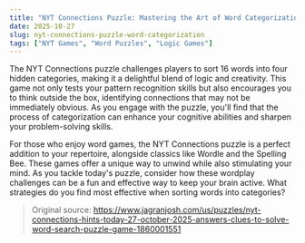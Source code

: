 ```yaml
---
title: "NYT Connections Puzzle: Mastering the Art of Word Categorization"
date: 2025-10-27
slug: nyt-connections-puzzle-word-categorization
tags: ["NYT Games", "Word Puzzles", "Logic Games"]
---
```

The NYT Connections puzzle challenges players to sort 16 words into four hidden categories, making it a delightful blend of logic and creativity. This game not only tests your pattern recognition skills but also encourages you to think outside the box, identifying connections that may not be immediately obvious. As you engage with the puzzle, you'll find that the process of categorization can enhance your cognitive abilities and sharpen your problem-solving skills.

For those who enjoy word games, the NYT Connections puzzle is a perfect addition to your repertoire, alongside classics like Wordle and the Spelling Bee. These games offer a unique way to unwind while also stimulating your mind. As you tackle today's puzzle, consider how these wordplay challenges can be a fun and effective way to keep your brain active. What strategies do you find most effective when sorting words into categories?
> Original source: https://www.jagranjosh.com/us/puzzles/nyt-connections-hints-today-27-october-2025-answers-clues-to-solve-word-search-puzzle-game-1860001551